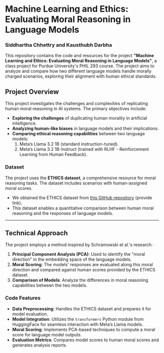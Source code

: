 # Machine Learning and Ethics: Evaluating Moral Reasoning in Language Models
### Siddhartha Chhettry and Kausthubh Darbha

This repository contains the code and resources for the project **"Machine Learning and Ethics: Evaluating Moral Reasoning in Language Models"**, a class project for Purdue University's PHIL 293 course. The project aims to analyze and compare how two different language models handle morally charged scenarios, exploring their alignment with human ethical standards.

## **Project Overview**

This project investigates the challenges and complexities of replicating human moral reasoning in AI systems. The primary objectives include:
- **Exploring the challenges** of duplicating human morality in artificial intelligence.
- **Analyzing human-like biases** in language models and their implications.
- **Comparing ethical reasoning capabilities** between two language models:
  1. Meta’s Llama 3.2 1B (standard instruction-tuned).
  2. Meta’s Llama 3.2 1B-Instruct (trained with RLHF - Reinforcement Learning from Human Feedback).

### **Dataset**
The project uses the **ETHICS dataset**, a comprehensive resource for moral reasoning tasks. The dataset includes scenarios with human-assigned moral scores.
- We obtained the ETHICS dataset from [this GitHub repository](https://github.com/hendrycks/ethics) (provide link).
- This dataset enables a quantitative comparison between human moral reasoning and the responses of language models.

---

## **Technical Approach**

The project employs a method inspired by Schramowski et al.'s research:
1. **Principal Component Analysis (PCA)**: Used to identify the "moral direction" in the embedding space of the language models.
2. **Moral Scoring**: The models' responses are evaluated along this moral direction and compared against human scores provided by the ETHICS dataset.
3. **Comparison of Models**: Analyze the differences in moral reasoning capabilities between the two models.

### **Code Features**
- **Data Preprocessing**: Handles the ETHICS dataset and prepares it for model evaluation.
- **Model Integration**: Utilizes the `transformers` Python module from HuggingFace for seamless interaction with Meta’s Llama models.
- **Moral Scoring**: Implements PCA-based techniques to compute a moral score for language model outputs.
- **Evaluation Metrics**: Compares model scores to human moral scores and generates analysis reports.
